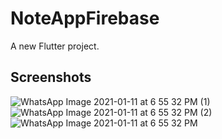 # NoteAppFirebase

A new Flutter project.

## Screenshots
![WhatsApp Image 2021-01-11 at 6 55 32 PM (1)](https://user-images.githubusercontent.com/60035156/104188301-09432400-543f-11eb-8ece-97555e0c79cf.jpeg) ![WhatsApp Image 2021-01-11 at 6 55 32 PM (2)](https://user-images.githubusercontent.com/60035156/104188297-0811f700-543f-11eb-9c1a-11b7fd4c631b.jpeg) ![WhatsApp Image 2021-01-11 at 6 55 32 PM](https://user-images.githubusercontent.com/60035156/104188303-09dbba80-543f-11eb-8e8f-8cbf344980e6.jpeg)
